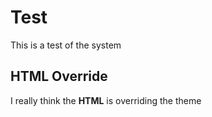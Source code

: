 # Test
This is a test of the system

## HTML Override
I really think the **HTML** is overriding the theme

